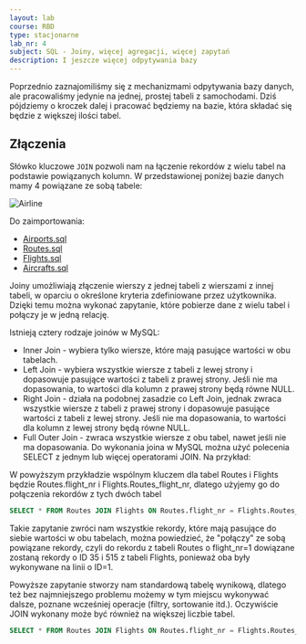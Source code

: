 ```yaml
---
layout: lab
course: RBD
type: stacjonarne
lab_nr: 4
subject: SQL - Joiny, więcej agregacji, więcej zapytań 
description: I jeszcze więcej odpytywania bazy
---
```

Poprzednio zaznajomiliśmy się z mechanizmami odpytywania bazy danych, ale pracowaliśmy jedynie na jednej, prostej tabeli z samochodami. Dziś pójdziemy o kroczek dalej i pracować będziemy na bazie, która składać się będzie z większej ilości tabel.

## Złączenia

Słówko kluczowe ```JOIN``` pozwoli nam na łączenie rekordów z wielu tabel na podstawie powiązanych kolumn. W przedstawionej poniżej bazie danych mamy 4 powiązane ze sobą tabele:

![Airline](../_site/assets/RBD/AirlineDB-2023-03-20_09-14.png)

Do zaimportowania:
- [Airports.sql](../_site/assets/RBD/Airports.sql)
- [Routes.sql](../_site/assets/RBD/Routes.sql)
- [Flights.sql](../_site/assets/RBD/Flights.sql)
- [Aircrafts.sql](../_site/assets/RBD/Aircrafts.sql)

Joiny umożliwiają złączenie wierszy z jednej tabeli z wierszami z innej tabeli, w oparciu o określone kryteria zdefiniowane przez użytkownika. Dzięki temu można wykonać zapytanie, które pobierze dane z wielu tabel i połączy je w jedną relację.

Istnieją cztery rodzaje joinów w MySQL:

- Inner Join - wybiera tylko wiersze, które mają pasujące wartości w obu tabelach.
- Left Join - wybiera wszystkie wiersze z tabeli z lewej strony i dopasowuje pasujące wartości z tabeli z prawej strony. Jeśli nie ma dopasowania, to wartości dla kolumn z prawej strony będą równe NULL.
- Right Join - działa na podobnej zasadzie co Left Join, jednak zwraca wszystkie wiersze z tabeli z prawej strony i dopasowuje pasujące wartości z tabeli z lewej strony. Jeśli nie ma dopasowania, to wartości dla kolumn z lewej strony będą równe NULL.
- Full Outer Join - zwraca wszystkie wiersze z obu tabel, nawet jeśli nie ma dopasowania.
Do wykonania joina w MySQL można użyć polecenia SELECT z jednym lub więcej operatorami JOIN. Na przykład:

W powyższym przykładzie wspólnym kluczem dla tabel Routes i Flights będzie Routes.flight_nr i Flights.Routes_flight_nr, dlatego użyjemy go do połączenia rekordów z tych dwóch tabel

```sql
SELECT * FROM Routes JOIN Flights ON Routes.flight_nr = Flights.Routes_flight_nr
```

Takie zapytanie zwróci nam wszystkie rekordy, które mają pasujące do siebie wartości w obu tabelach, można powiedzieć, że "połączy" ze sobą powiązane rekordy, czyli do rekordu z tabeli Routes o flight_nr=1 dowiązane zostaną rekordy o ID 35 i 515 z tabeli Flights, ponieważ oba były wykonywane na linii o ID=1.

Powyższe zapytanie stworzy nam standardową tabelę wynikową, dlatego też bez najmniejszego problemu możemy w tym miejscu wykonywać dalsze, poznane wcześniej operacje (filtry, sortowanie itd.). Oczywiście JOIN wykonany może być również na większej liczbie tabel.

```sql
SELECT * FROM Routes JOIN Flights ON Routes.flight_nr = Flights.Routes_flight_nr JOIN Aircrafts A on A.ID = Flights.Aircrafts_ID WHERE Aircrafts_ID=7;
```

